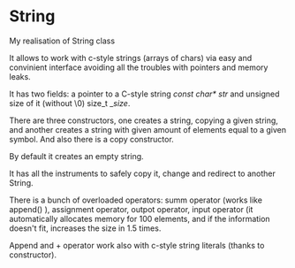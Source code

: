 # String
My realisation of String class

It allows to work with c-style strings (arrays of chars) via easy and convinient interface avoiding all the troubles with pointers and memory leaks.

It has two fields: a pointer to a C-style string _const char* str_ and unsigned size of it (without \0) size_t __size_.

There are three constructors, one creates a string, copying a given string, and another creates a string with given amount of elements equal to a given symbol. And also there is a copy constructor.

By default it creates an empty string.

It has all the instruments to safely copy it, change and redirect to another String.

There is a bunch of overloaded operators: summ operator (works like append() ), assignment operator, outpot operator, input operator (it automatically allocates memory for 100 elements, and if the information doesn't fit, increases the size in 1.5 times.

Append and + operator work also with c-style string literals (thanks to constructor).
